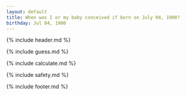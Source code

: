 ```yaml
---
layout: default
title: When was I or my baby conceived if born on July 04, 1900?
birthday: Jul 04, 1900
---
```


{% include header.md %}

{% include guess.md %}

{% include calculate.md %}

{% include safety.md %}

{% include footer.md %}



